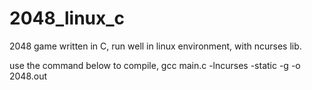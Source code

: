 2048_linux_c
============

2048 game written in C, run well in linux environment, with ncurses lib.

use the command below to compile,
gcc main.c -lncurses -static -g -o 2048.out